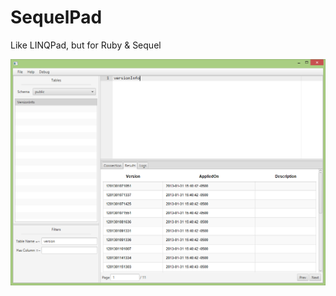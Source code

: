 SequelPad
=========

Like LINQPad, but for Ruby &amp; Sequel

![screenshot](screenshot.png?raw=true)
